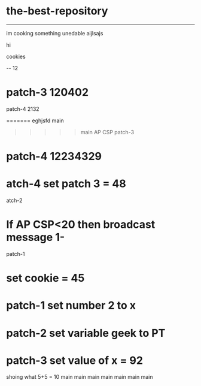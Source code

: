 # the-best-repository
_____________
im cooking something unedable
aijlsajs

hi 

cookies

--
12

patch-3
120402
=======



patch-4
2132

=======
eghjsfd
main
>>>>> main
AP CSP
patch-3

 patch-4
 12234329
=======
atch-4
set patch 3 = 48
=======
atch-2

If AP CSP<20
then broadcast message 1-
=======
patch-1

set cookie = 45
=======
patch-1
set number 2 to x
=======
patch-2
set variable geek to PT
=======
patch-3
set value of x = 92
=======
shoing what 5+5 = 10
main
main
 main
 main
main
main
main
